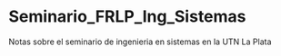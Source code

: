 # Seminario_FRLP_Ing_Sistemas
Notas sobre el seminario de ingenieria en sistemas en la UTN La Plata
